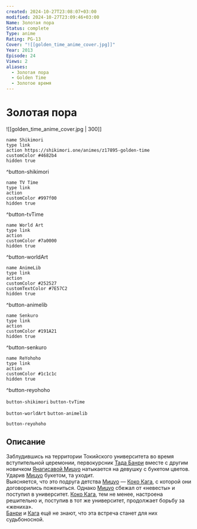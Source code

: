 ```yaml
---
created: 2024-10-27T23:08:07+03:00
modified: 2024-10-27T23:09:46+03:00
Name: Золотая пора
Status: complete
Type: anime
Rating: PG-13
Cover: "![[golden_time_anime_cover.jpg]]"
Year: 2013
Episode: 24
Views: 2
aliases:
  - Золотая пора
  - Golden Time
  - Золотое время
---
```


# Золотая пора

![[golden_time_anime_cover.jpg | 300]]

```button
name Shikimori
type link
action https://shikimori.one/animes/z17895-golden-time
customColor #4682b4
hidden true
```
^button-shikimori

```button
name TV Time
type link
action 
customColor #997f00
hidden true
```
^button-tvTime

```button
name World Art
type link
action 
customColor #7a0000
hidden true
```
^button-worldArt

```button
name AnimeLib
type link
action 
customColor #252527
customTextColor #7E57C2
hidden true
```
^button-animelib

```button
name Senkuro
type link
action 
customColor #191A21
hidden true
```
^button-senkuro

```button
name ReYohoho
type link
action 
customColor #1c1c1c
hidden true
```
^button-reyohoho



`button-shikimori` `button-tvTime`

`button-worldArt` `button-animelib`

`button-reyohoho`

## Описание

Заблудившись на территории Токийского университета во время вступительной церемонии, первокурсник [Тада Банри](https://shikimori.one/characters/43670-banri-tada) вместе с другим новичком [Янагисавой Мицуо](https://shikimori.one/characters/43671-mitsuo-yanagisawa) натыкается на девушку с букетом цветов. Ударив [Мицуо](https://shikimori.one/characters/43671-mitsuo-yanagisawa) букетом, та уходит.   
Выясняется, что это подруга детства [Мицуо](https://shikimori.one/characters/43671-mitsuo-yanagisawa) — [Коко Кага](https://shikimori.one/characters/43669-kouko-kaga), с которой они договорились пожениться. Однако [Мицуо](https://shikimori.one/characters/43671-mitsuo-yanagisawa) сбежал от «невесты» и поступил в университет. [Коко Кага](https://shikimori.one/characters/43669-kouko-kaga), тем не менее, настроена решительно и, поступив в тот же университет, продолжает борьбу за «жениха».  
[Банри](https://shikimori.one/characters/43670-banri-tada) и [Кага](https://shikimori.one/characters/43669-kouko-kaga) ещё не знают, что эта встреча станет для них судьбоносной.
